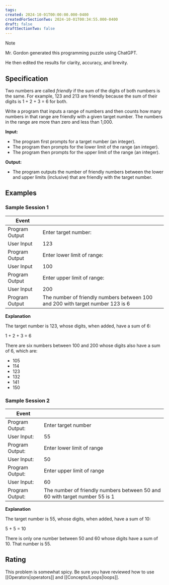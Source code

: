 ```yaml
---
tags:
created: 2024-10-01T00:00:00.000-0400
createdForSectionTwo: 2024-10-01T00:34:55.000-0400
draft: false
draftSectionTwo: false
---
```


> [!NOTE]
> 
> Mr. Gordon generated this programming puzzle using ChatGPT.
> 
> He then edited the results for clarity, accuracy, and brevity.

## Specification

Two numbers are called _friendly_ if the sum of the digits of both numbers is the same. For example, 123 and 213 are friendly because the sum of their digits is 1 + 2 + 3 = 6 for both.

Write a program that inputs a range of numbers and then counts how many numbers in that range are friendly with a given target number. The numbers in the range are more than zero and less than 1,000.

**Input:**

- The program first prompts for a target number (an integer).
- The program then prompts for the lower limit of the range (an integer).
- The program then prompts for the upper limit of the range (an integer).

**Output:**

- The program outputs the number of friendly numbers between the lower and upper limits (inclusive) that are friendly with the target number.

## Examples

### Sample Session 1

|Event| |
|-|-|
|Program Output|Enter target number:|
|User Input|123|
|Program Output|Enter lower limit of range:|
|User Input|100|
|Program Output|Enter upper limit of range:|
|User Input|200|
|Program Output|The number of friendly numbers between 100 and 200 with target number 123 is 6|

**Explanation**

The target number is 123, whose digits, when added, have a sum of 6:

1 + 2 + 3 = 6

There are six numbers between 100 and 200 whose digits also have a sum of 6, which are: 

- 105
- 114
- 123
- 132
- 141
- 150

### Sample Session 2

|Event| |
|-|-|
|Program Output:|Enter target number|
|User Input:|55|
|Program Output:|Enter lower limit of range|
|User Input:|50|
|Program Output:|Enter upper limit of range|
|User Input:|60|
|Program Output:|The number of friendly numbers between 50 and 60 with target number 55 is 1|

**Explanation**

The target number is 55, whose digits, when added, have a sum of 10:

5 + 5 = 10

There is only one number between 50 and 60 whose digits have a sum of 10. That number is 55.

## Rating

This problem is somewhat spicy. Be sure you have reviewed how to use [[Operators|operators]] and [[Concepts/Loops|loops]].
